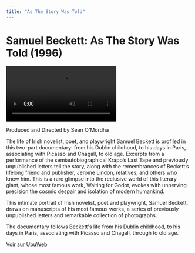 ```yaml
---
title: "As The Story Was Told"
---
```


# Samuel Beckett: As The Story Was Told (1996)

<video controls src='https://ubu.com/media/video/Beckett-Samuel_As-the-Story-Was-Told_documentary_1996.mp4'></video>


Produced and Directed by Sean O'Mordha

The life of Irish novelist, poet, and playwright Samuel Beckett is profiled in this two-part documentary: from his Dublin childhood, to his days in Paris, associating with Picasso and Chagall, to old age. Excerpts from a performance of the semiautobiographical Krapp’s Last Tape and previously unpublished letters tell the story, along with the remembrances of Beckett’s lifelong friend and publisher, Jerome Lindon, relatives, and others who knew him. This is a rare glimpse into the reclusive world of this literary giant, whose most famous work, Waiting for Godot, evokes with unnerving precision the cosmic despair and isolation of modern humankind. 

This intimate portrait of Irish novelist, poet and playwright, Samuel Beckett, draws on manuscripts of his most famous works, a series of previously unpublished letters and remarkable collection of photographs.

The documentary follows Beckett's life from his Dublin childhood, to his days in Paris, associating with Picasso and Chagall, through to old age.




[Voir sur UbuWeb](https://ubu.com/film/beckett_story.html)